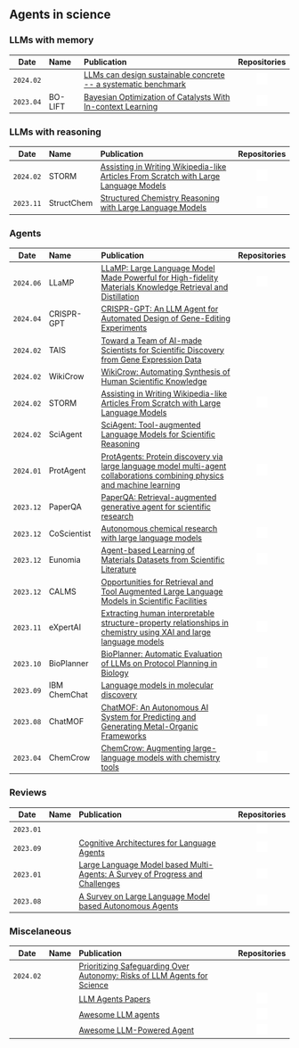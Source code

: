 ## Agents in science

### LLMs with memory

|   Date    |     Name     | Publication | Repositories |
| :-------: | :---------- | :--------- | :---------: |
| `2024.02` |  | [LLMs can design sustainable concrete -- a systematic benchmark](https://www.researchsquare.com/article/rs-3913272/v1) | [<img src="../assets/github-mark-white.svg" width="20" />](https://github.com/BAMcvoelker/LLM-s-can-Design-Sustainable-Concrete-a-Systematic-Benchmark-Code-) |
| `2023.04` | BO-LIFT | [Bayesian Optimization of Catalysts With In-context Learning](http://arxiv.org/abs/2304.05341) | [<img src="../assets/github-mark-white.svg" width="20" />](https://github.com/ur-whitelab/BO-LIFT) |

### LLMs with reasoning

|   Date    |     Name      | Publication | Repositories |
| :-------: | :----------   | :--------- | :---------: |
| `2024.02` | STORM         | [Assisting in Writing Wikipedia-like Articles From Scratch with Large Language Models](https://arxiv.org/abs/2402.14207) | [<img src="../assets/github-mark-white.svg" width="20" />](https://github.com/stanford-oval/storm) |
| `2023.11` | StructChem    | [Structured Chemistry Reasoning with Large Language Models](http://arxiv.org/abs/2311.09656) | [<img src="../assets/github-mark-white.svg" width="20" />](https://github.com/ozyyshr/StructChem) |

### Agents

|   Date    |     Name      | Publication | Repositories |
| :-------: | :----------   | :--------- | :---------: |
| `2024.06` | LLaMP         | [LLaMP: Large Language Model Made Powerful for High-fidelity Materials Knowledge Retrieval and Distillation](https://arxiv.org/abs/2401.17244) | [<img src="../assets/github-mark-white.svg" width="20" />](https://github.com/chiang-yuan/llamp) |
| `2024.04` | CRISPR-GPT    | [CRISPR-GPT: An LLM Agent for Automated Design of Gene-Editing Experiments](https://arxiv.org/abs/2404.18021) |  |
| `2024.02` | TAIS          | [Toward a Team of AI-made Scientists for Scientific Discovery from Gene Expression Data](https://arxiv.org/abs/2402.12391) |  |
| `2024.02` | WikiCrow      | [WikiCrow: Automating Synthesis of Human Scientific Knowledge](https://www.futurehouse.org/wikicrow) |  |
| `2024.02` | STORM         | [Assisting in Writing Wikipedia-like Articles From Scratch with Large Language Models](http://arxiv.org/abs/2402.14207) | [<img src="../assets/github-mark-white.svg" width="20" />](https://github.com/stanford-oval/storm) |
| `2024.02` | SciAgent      | [SciAgent: Tool-augmented Language Models for Scientific Reasoning](http://arxiv.org/abs/2402.11451) |  |
| `2024.01` | ProtAgent     | [ProtAgents: Protein discovery via large language model multi-agent collaborations combining physics and machine learning](https://arxiv.org/abs/2402.04268) | [<img src="../assets/github-mark-white.svg" width="20" />](https://github.com/lamm-mit/ProtAgents) |
| `2023.12` | PaperQA       | [PaperQA: Retrieval-augmented generative agent for scientific research](http://arxiv.org/abs/2312.07559) |  |
| `2023.12` | CoScientist   | [Autonomous chemical research with large language models](https://www.nature.com/articles/s41586-023-06792-0) | [<img src="../assets/github-mark-white.svg" width="20" />](https://github.com/gomesgroup/coscientist) |
| `2023.12` | Eunomia       | [Agent-based Learning of Materials Datasets from Scientific Literature](http://arxiv.org/abs/2312.11690) | [<img src="../assets/github-mark-white.svg" width="20" />](https://github.com/AI4ChemS/Eunomia) |
| `2023.12` | CALMS         | [Opportunities for Retrieval and Tool Augmented Large Language Models in Scientific Facilities](http://arxiv.org/abs/2312.01291) |  |
| `2023.11` | eXpertAI      | [Extracting human interpretable structure-property relationships in chemistry using XAI and large language models](http://arxiv.org/abs/2311.04047) | [<img src="../assets/github-mark-white.svg" width="20" />](https://github.com/geemi725/XpertAI) |
| `2023.10` | BioPlanner    | [BioPlanner: Automatic Evaluation of LLMs on Protocol Planning in Biology](http://arxiv.org/abs/2310.10632) | [<img src="../assets/github-mark-white.svg" width="20" />](https://github.com/bioplanner/bioplanner) |
| `2023.09` | IBM ChemChat  | [Language models in molecular discovery](http://arxiv.org/abs/2309.16235) |  |
| `2023.08` | ChatMOF       | [ChatMOF: An Autonomous AI System for Predicting and Generating Metal-Organic Frameworks](http://arxiv.org/abs/2308.01423) | [<img src="../assets/github-mark-white.svg" width="20" />](https://github.com/Yeonghun1675/ChatMOF) |
| `2023.04` | ChemCrow      | [ChemCrow: Augmenting large-language models with chemistry tools](http://arxiv.org/abs/2304.05376) | [<img src="../assets/github-mark-white.svg" width="20" />](https://github.com/ur-whitelab/chemcrow-public) |

### Reviews 

|   Date    |     Name      | Publication | Repositories |
| :-------: | :----------   | :--------- | :---------: |
| `2023.01` |  | []() | [<img src="../assets/github-mark-white.svg" width="20" />]() |
| `2023.09` |  | [Cognitive Architectures for Language Agents](https://arxiv.org/abs/2309.02427) | [<img src="../assets/github-mark-white.svg" width="20" />](https://github.com/ysymyth/awesome-language-agents) |
| `2023.01` |  | [Large Language Model based Multi-Agents: A Survey of Progress and Challenges](https://arxiv.org/abs/2402.01680) | [<img src="../assets/github-mark-white.svg" width="20" />](https://github.com/taichengguo/LLM_MultiAgents_Survey_Papers) |
| `2023.08` |  | [A Survey on Large Language Model based Autonomous Agents](https://arxiv.org/abs/2308.11432) | [<img src="../assets/github-mark-white.svg" width="20" />](https://github.com/Paitesanshi/LLM-Agent-Survey) |

### Miscelaneous

|   Date    |     Name      | Publication | Repositories |
| :-------: | :----------   | :--------- | :---------: |
| `2024.02` |               | [Prioritizing Safeguarding Over Autonomy: Risks of LLM Agents for Science](http://arxiv.org/abs/2402.04247) | |
|  |  | [LLM Agents Papers]() | [<img src="../assets/github-mark-white.svg" width="20" />](https://github.com/zjunlp/LLMAgentPapers) |
|  |  | [Awesome LLM agents]() | [<img src="../assets/github-mark-white.svg" width="20" />](https://github.com/kaushikb11/awesome-llm-agents) |
|  |  | [Awesome LLM-Powered Agent]() | [<img src="../assets/github-mark-white.svg" width="20" />](https://github.com/hyp1231/awesome-llm-powered-agent) |
